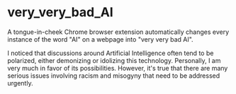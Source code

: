 # very_very_bad_AI
A tongue-in-cheek Chrome browser extension automatically changes every instance of the word "AI" on a webpage into "very very bad AI".

I noticed that discussions around Artificial Intelligence often tend to be polarized, either demonizing or idolizing this technology. Personally, I am very much in favor of its possibilities. However, it's true that there are many serious issues involving racism and misogyny that need to be addressed urgently.
